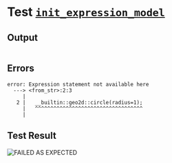 # Test [`init_expression_model`](../doc/tests/statement_usage.md#L436)

## Output

```,plain
```

## Errors

```,plain
error: Expression statement not available here
  ---> <from_str>:2:3
     |
   2 |   __builtin::geo2d::circle(radius=1);
     |   ^^^^^^^^^^^^^^^^^^^^^^^^^^^^^^^^^^^
     |
```

## Test Result

![FAILED AS EXPECTED](../doc/tests/.test/init_expression_model.png)
